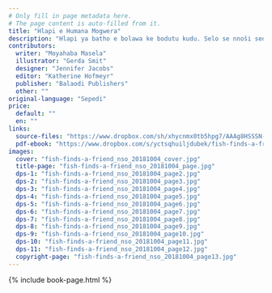 ```yaml
---
# Only fill in page metadata here.
# The page content is auto-filled from it.
title: "Hlapi e Humana Mogwera"
description: "Hlapi ya batho e bolawa ke bodutu kudu. Selo se nnoši seo e se nyakago ke yo mongwe yo a kago e rata ka fao e lego ka gona. Na e tla humana yo e ka bapalago naye?"
contributors:
  writer: "Moyahaba Masela"
  illustrator: "Gerda Smit"
  designer: "Jennifer Jacobs"
  editor: "Katherine Hofmeyr"
  publisher: "Balaodi Publishers"
  other: ""
original-language: "Sepedi"
price:
  default: ""
  en: ""
links:
  source-files: "https://www.dropbox.com/sh/xhycnmx0tb5hpg7/AAAg8HSSSN-DFPrsTnhLeDtVa?dl=0"
  pdf-ebook: "https://www.dropbox.com/s/yctsqhuiljdubek/fish-finds-a-friend_nso_20181016.pdf?dl=0"
images:
  cover: "fish-finds-a-friend_nso_20181004_cover.jpg"
  title-page: "fish-finds-a-friend_nso_20181004_page.jpg"
  dps-1: "fish-finds-a-friend_nso_20181004_page2.jpg"
  dps-2: "fish-finds-a-friend_nso_20181004_page3.jpg"
  dps-3: "fish-finds-a-friend_nso_20181004_page4.jpg"
  dps-4: "fish-finds-a-friend_nso_20181004_page5.jpg"
  dps-5: "fish-finds-a-friend_nso_20181004_page6.jpg"
  dps-6: "fish-finds-a-friend_nso_20181004_page7.jpg"
  dps-7: "fish-finds-a-friend_nso_20181004_page8.jpg"
  dps-8: "fish-finds-a-friend_nso_20181004_page9.jpg"
  dps-9: "fish-finds-a-friend_nso_20181004_page10.jpg"
  dps-10: "fish-finds-a-friend_nso_20181004_page11.jpg"
  dps-11: "fish-finds-a-friend_nso_20181004_page12.jpg"
  copyright-page: "fish-finds-a-friend_nso_20181004_page13.jpg"
---
```


{% include book-page.html %}

